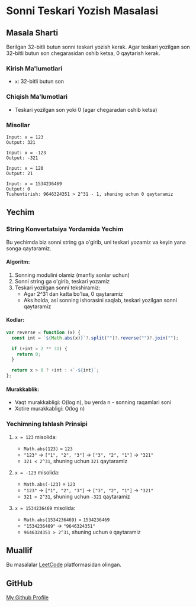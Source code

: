 # Sonni Teskari Yozish Masalasi

## Masala Sharti
Berilgan 32-bitli butun sonni teskari yozish kerak. Agar teskari yozilgan son 32-bitli butun son chegarasidan oshib ketsa, 0 qaytarish kerak.

### Kirish Ma'lumotlari
- `x`: 32-bitli butun son

### Chiqish Ma'lumotlari
- Teskari yozilgan son yoki 0 (agar chegaradan oshib ketsa)

### Misollar
```
Input: x = 123
Output: 321

Input: x = -123
Output: -321

Input: x = 120
Output: 21

Input: x = 1534236469
Output: 0
Tushuntirish: 9646324351 > 2^31 - 1, shuning uchun 0 qaytaramiz
```

## Yechim

### String Konvertatsiya Yordamida Yechim
Bu yechimda biz sonni string ga o'girib, uni teskari yozamiz va keyin yana songa qaytaramiz.

#### Algoritm:
1. Sonning modulini olamiz (manfiy sonlar uchun)
2. Sonni string ga o'girib, teskari yozamiz
3. Teskari yozilgan sonni tekshiramiz:
   - Agar 2^31 dan katta bo'lsa, 0 qaytaramiz
   - Aks holda, asl sonning ishorasini saqlab, teskari yozilgan sonni qaytaramiz

#### Kodlar:
```javascript
var reverse = function (x) {
  const int = `${Math.abs(x)}`?.split("")?.reverse("")?.join("");

  if (+int > 2 ** 31) {
    return 0;
  }

  return x > 0 ? +int : +`-${int}`;
};
```

#### Murakkablik:
- Vaqt murakkabligi: O(log n), bu yerda n - sonning raqamlari soni
- Xotire murakkabligi: O(log n)

### Yechimning Ishlash Prinsipi
1. `x = 123` misolida:
   - `Math.abs(123)` = `123`
   - `"123"` -> `["1", "2", "3"]` -> `["3", "2", "1"]` -> `"321"`
   - `321 < 2^31`, shuning uchun `321` qaytaramiz

2. `x = -123` misolida:
   - `Math.abs(-123)` = `123`
   - `"123"` -> `["1", "2", "3"]` -> `["3", "2", "1"]` -> `"321"`
   - `321 < 2^31`, shuning uchun `-321` qaytaramiz

3. `x = 1534236469` misolida:
   - `Math.abs(1534236469)` = `1534236469`
   - `"1534236469"` -> `"9646324351"`
   - `9646324351 > 2^31`, shuning uchun `0` qaytaramiz

## Muallif

Bu masalalar [LeetCode](https://leetcode.com) platformasidan olingan.

## GitHub

[My Github Profile](https://github.com/uzhojiakbar)
